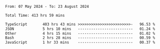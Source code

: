 
<!--START_SECTION:waka-->

```txt
From: 07 May 2024 - To: 23 August 2024

Total Time: 413 hrs 59 mins

TypeScript       403 hrs 43 mins >>>>>>>>>>>>>>>>>>>>>>>>-   96.53 %
JSON             5 hrs 10 mins   -------------------------   01.24 %
Other            4 hrs 15 mins   -------------------------   01.02 %
Bash             2 hrs 28 mins   -------------------------   00.59 %
JavaScript       1 hr 33 mins    -------------------------   00.37 %
```

<!--END_SECTION:waka-->

<!--

### Hi there 👋
**Iam-cesar/Iam-cesar** is a ✨ _special_ ✨ repository because its `README.md` (this file) appears on your GitHub profile.

Here are some ideas to get you started:

- 🔭 I’m currently working on ...
- 🌱 I’m currently learning ...
- 👯 I’m looking to collaborate on ...
- 🤔 I’m looking for help with ...
- 💬 Ask me about ...
- 📫 How to reach me: ...
- 😄 Pronouns: ...
- ⚡ Fun fact: ...
-->
